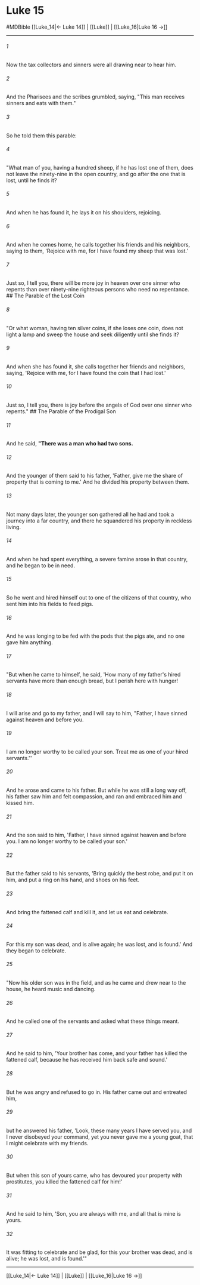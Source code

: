 # Luke 15
#MDBible
[[Luke_14|← Luke 14]] | [[Luke]] | [[Luke_16|Luke 16 →]]

***

###### 1 
Now the tax collectors and sinners were all drawing near to hear him. 

###### 2 
And the Pharisees and the scribes grumbled, saying, "This man receives sinners and eats with them." 

###### 3 
So he told them this parable: 

###### 4 
"What man of you, having a hundred sheep, if he has lost one of them, does not leave the ninety-nine in the open country, and go after the one that is lost, until he finds it? 

###### 5 
And when he has found it, he lays it on his shoulders, rejoicing. 

###### 6 
And when he comes home, he calls together his friends and his neighbors, saying to them, 'Rejoice with me, for I have found my sheep that was lost.' 

###### 7 
Just so, I tell you, there will be more joy in heaven over one sinner who repents than over ninety-nine righteous persons who need no repentance. ## The Parable of the Lost Coin 

###### 8 
"Or what woman, having ten silver coins, if she loses one coin, does not light a lamp and sweep the house and seek diligently until she finds it? 

###### 9 
And when she has found it, she calls together her friends and neighbors, saying, 'Rejoice with me, for I have found the coin that I had lost.' 

###### 10 
Just so, I tell you, there is joy before the angels of God over one sinner who repents." ## The Parable of the Prodigal Son 

###### 11 
And he said, **"There was a man who had two sons.** 

###### 12 
And the younger of them said to his father, 'Father, give me the share of property that is coming to me.' And he divided his property between them. 

###### 13 
Not many days later, the younger son gathered all he had and took a journey into a far country, and there he squandered his property in reckless living. 

###### 14 
And when he had spent everything, a severe famine arose in that country, and he began to be in need. 

###### 15 
So he went and hired himself out to one of the citizens of that country, who sent him into his fields to feed pigs. 

###### 16 
And he was longing to be fed with the pods that the pigs ate, and no one gave him anything. 

###### 17 
"But when he came to himself, he said, 'How many of my father's hired servants have more than enough bread, but I perish here with hunger! 

###### 18 
I will arise and go to my father, and I will say to him, "Father, I have sinned against heaven and before you. 

###### 19 
I am no longer worthy to be called your son. Treat me as one of your hired servants."' 

###### 20 
And he arose and came to his father. But while he was still a long way off, his father saw him and felt compassion, and ran and embraced him and kissed him. 

###### 21 
And the son said to him, 'Father, I have sinned against heaven and before you. I am no longer worthy to be called your son.' 

###### 22 
But the father said to his servants, 'Bring quickly the best robe, and put it on him, and put a ring on his hand, and shoes on his feet. 

###### 23 
And bring the fattened calf and kill it, and let us eat and celebrate. 

###### 24 
For this my son was dead, and is alive again; he was lost, and is found.' And they began to celebrate. 

###### 25 
"Now his older son was in the field, and as he came and drew near to the house, he heard music and dancing. 

###### 26 
And he called one of the servants and asked what these things meant. 

###### 27 
And he said to him, 'Your brother has come, and your father has killed the fattened calf, because he has received him back safe and sound.' 

###### 28 
But he was angry and refused to go in. His father came out and entreated him, 

###### 29 
but he answered his father, 'Look, these many years I have served you, and I never disobeyed your command, yet you never gave me a young goat, that I might celebrate with my friends. 

###### 30 
But when this son of yours came, who has devoured your property with prostitutes, you killed the fattened calf for him!' 

###### 31 
And he said to him, 'Son, you are always with me, and all that is mine is yours. 

###### 32 
It was fitting to celebrate and be glad, for this your brother was dead, and is alive; he was lost, and is found.'" 

***

[[Luke_14|← Luke 14]] | [[Luke]] | [[Luke_16|Luke 16 →]]
